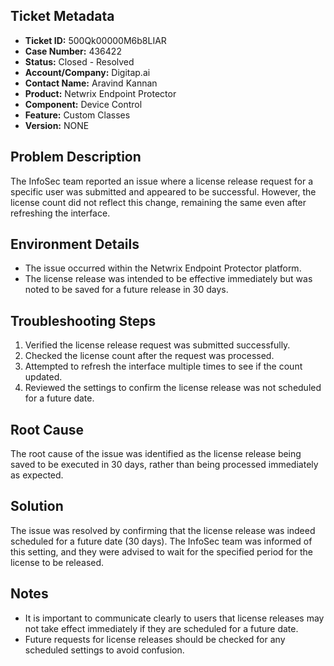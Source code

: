 ## Ticket Metadata
- **Ticket ID:** 500Qk00000M6b8LIAR
- **Case Number:** 436422
- **Status:** Closed - Resolved
- **Account/Company:** Digitap.ai
- **Contact Name:** Aravind Kannan
- **Product:** Netwrix Endpoint Protector
- **Component:** Device Control
- **Feature:** Custom Classes
- **Version:** NONE

## Problem Description
The InfoSec team reported an issue where a license release request for a specific user was submitted and appeared to be successful. However, the license count did not reflect this change, remaining the same even after refreshing the interface.

## Environment Details
- The issue occurred within the Netwrix Endpoint Protector platform.
- The license release was intended to be effective immediately but was noted to be saved for a future release in 30 days.

## Troubleshooting Steps
1. Verified the license release request was submitted successfully.
2. Checked the license count after the request was processed.
3. Attempted to refresh the interface multiple times to see if the count updated.
4. Reviewed the settings to confirm the license release was not scheduled for a future date.

## Root Cause
The root cause of the issue was identified as the license release being saved to be executed in 30 days, rather than being processed immediately as expected.

## Solution
The issue was resolved by confirming that the license release was indeed scheduled for a future date (30 days). The InfoSec team was informed of this setting, and they were advised to wait for the specified period for the license to be released.

## Notes
- It is important to communicate clearly to users that license releases may not take effect immediately if they are scheduled for a future date.
- Future requests for license releases should be checked for any scheduled settings to avoid confusion.